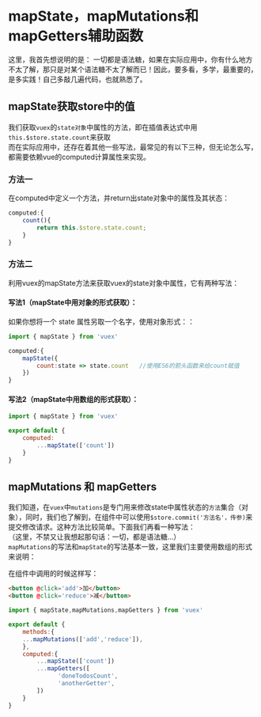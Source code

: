 # mapState，mapMutations和mapGetters辅助函数     
这里，我首先想说明的是：
一切都是语法糖，如果在实际应用中，你有什么地方不太了解，那只是对某个语法糖不太了解而已！因此，要多看，多学，最重要的，是多实践！自己多敲几遍代码，也就熟悉了。

## mapState获取store中的值
我们获取`vuex`的`state对象`中属性的方法，即在插值表达式中用`this.$store.state.count`来获取   
而在实际应用中，还存在着其他一些写法，最常见的有以下三种，但无论怎么写，都需要依赖vue的computed计算属性来实现。    

### 方法一   
在computed中定义一个方法，并return出state对象中的属性及其状态：   
```javascript
computed:{
    count(){
        return this.$store.state.count;
    }
}
```    


### 方法二    
利用vuex的mapState方法来获取vuex的state对象中属性，它有两种写法：  

#### 写法1（mapState中用对象的形式获取）：    
如果你想将一个 state 属性另取一个名字，使用对象形式：：   
 
```javascript
import { mapState } from 'vuex' 

computed:{
    mapState({
        count:state => state.count   //使用ES6的箭头函数来给count赋值
    })
}
```

#### 写法2（mapState中用数组的形式获取）：    

```javascript
import { mapState } from 'vuex'

export default {
    computed:
        ...mapState(['count'])
    }
}

```     

## mapMutations 和 mapGetters
我们知道，在`vuex`中`mutations`是专门用来修改state中属性状态的`方法`集合（对象），同时，我们也了解到，在组件中可以使用`$store.commit('方法名'，传参)`来提交修改请求。这种方法比较简单。下面我们再看一种写法：    
（这里，不禁又让我想起那句话：一切，都是语法糖...）    
`mapMutations`的写法和`mapState`的写法基本一致，这里我们主要使用数组的形式来说明：    
 
在组件中调用的时候这样写：  
```html
<button @click='add'>加</button>
<button @click='reduce'>减</button>
```  

```javascript     
import { mapState,mapMutations,mapGetters } from 'vuex'

export default {
    methods:{
    ...mapMutations(['add','reduce']),
    },
    computed:{
        ...mapState(['count'])
        ...mapGetters([
              'doneTodosCount',
              'anotherGetter',
        ])
    }
}

```


